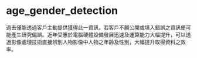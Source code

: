 # age_gender_detection

過去僅能透過客戶主動提供獲得此一資訊，若客戶不願公開或填入錯誤之資訊便可能產生研究偏誤。近年受惠於電腦硬體設備發展迅速及運算能力大幅提升，可以透過影像處理技術直接辨別人物影像中人物之年齡及性別，大幅提升取得資料之效率。
